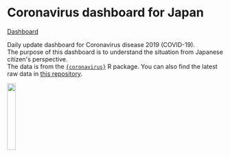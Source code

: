 
# Coronavirus dashboard for Japan

[Dashboard](https://watanabe8760.github.io/coronavirus_dashboard/)

Daily update dashboard for Coronavirus disease 2019 (COVID-19).  
The purpose of this dashboard is to understand the situation from Japanese citizen's perspective.  
The data is from the
[`{coronavirus}`](https://github.com/RamiKrispin/coronavirus) R package. You can also find the latest raw data in [this repository](https://github.com/RamiKrispin/coronavirus-csv).

<img src="https://ramikrispin.github.io/coronavirus/reference/figures/coronavirus.png" width="20%" />
